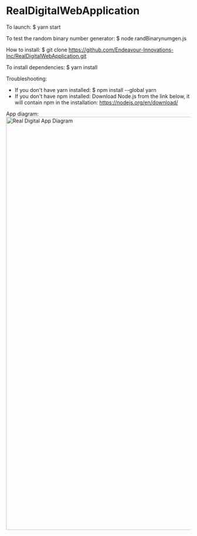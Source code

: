 # RealDigitalWebApplication

To launch: 
$ yarn start

To test the random binary number generator:
$ node randBinarynumgen.js

How to install:
$ git clone https://github.com/Endeavour-Innovations-Inc/RealDigitalWebApplication.git

To install dependencies:
$ yarn install

Troubleshooting:
* If you don't have yarn installed: 
$ npm install --global yarn
* If you don't have npm installed: 
Download Node.js from the link below, it will contain npm in the installation:
https://nodejs.org/en/download/

App diagram:
<img width="1128" alt="Real Digital App Diagram" src="https://user-images.githubusercontent.com/50341461/216495621-4a408353-0ce9-459b-bcb4-a718e1425045.png">
